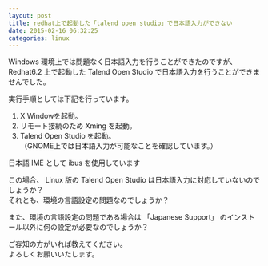 ```yaml
---
layout: post
title: redhat上で起動した「talend open studio」で日本語入力ができない
date: 2015-02-16 06:32:25
categories: linux
---
```

<p>Windows 環境上では問題なく日本語入力を行うことができたのですが、 Redhat6.2 上で起動した Talend Open Studio で日本語入力を行うことができませんでした。</p>

<p>実行手順としては下記を行っています。</p>

<ol>
<li>X Windowを起動。</li>
<li>リモート接続のため Xming を起動。</li>
<li>Talend Open Studio を起動。<br>
（GNOME上では日本語入力が可能なことを確認しています。）</li>
</ol>

<p>日本語 IME として ibus を使用しています</p>

<p>この場合、 Linux 版の Talend Open Studio は日本語入力に対応していないのでしょうか？<br>
それとも、環境の言語設定の問題なのでしょうか？</p>

<p>また、環境の言語設定の問題である場合は 「Japanese Support」 のインストール以外に何の設定が必要なのでしょうか？</p>

<p>ご存知の方がいれば教えてください。<br>
よろしくお願いいたします。</p>
